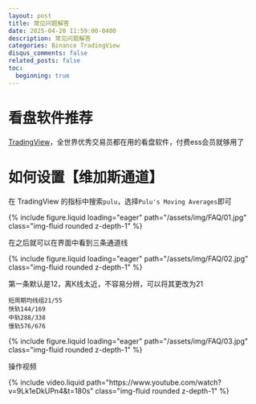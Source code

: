 ```yaml
---
layout: post
title: 常见问题解答
date: 2025-04-20 11:59:00-0400
description: 常见问题解答
categories: Binance TradingView
disqus_comments: false
related_posts: false
toc:
  beginning: true
---
```


# 看盘软件推荐

[TradingView](https://www.tradingview.com/)，全世界优秀交易员都在用的看盘软件，付费ess会员就够用了

# 如何设置【维加斯通道】

在 TradingView 的指标中搜索`pulu`，选择`Pulu's Moving Averages`即可

<div class="col-sm mt-3 mt-md-0">
    {% include figure.liquid loading="eager" path="/assets/img/FAQ/01.jpg" class="img-fluid rounded z-depth-1" %}
</div>

在之后就可以在界面中看到三条通道线

<div class="col-sm mt-3 mt-md-0">
    {% include figure.liquid loading="eager" path="/assets/img/FAQ/02.jpg" class="img-fluid rounded z-depth-1" %}
</div>

第一条默认是12，离K线太近，不容易分辨，可以将其更改为21

```
短周期均线组21/55
快轨144/169
中轨288/338
慢轨576/676
```

<div class="col-sm mt-3 mt-md-0">
    {% include figure.liquid loading="eager" path="/assets/img/FAQ/03.jpg" class="img-fluid rounded z-depth-1" %}
</div>

操作视频

<div class="col-sm mt-3 mt-md-0">
    {% include video.liquid path="https://www.youtube.com/watch?v=9Lk1eDkUPn4&t=180s" class="img-fluid rounded z-depth-1" %}
</div>


